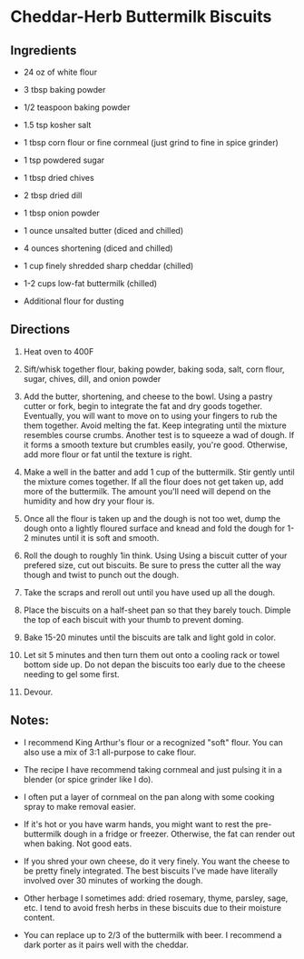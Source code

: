 # Cheddar-Herb Buttermilk Biscuits

## Ingredients
* 24 oz of white flour 

* 3 tbsp baking powder

* 1/2 teaspoon baking powder

* 1.5 tsp kosher salt

* 1 tbsp corn flour or fine cornmeal (just grind to fine in spice grinder)

* 1 tsp powdered sugar

* 1 tbsp dried chives

* 2 tbsp dried dill

* 1 tbsp onion powder

* 1 ounce unsalted butter (diced and chilled)

* 4 ounces shortening (diced and chilled)

* 1 cup finely shredded sharp cheddar (chilled)

* 1-2 cups low-fat buttermilk (chilled)

* Additional flour for dusting

## Directions

1. Heat oven to 400F

2. Sift/whisk together flour, baking powder, baking soda, salt, corn flour, sugar, chives, dill, and onion powder

3. Add the butter, shortening, and cheese to the bowl. Using a pastry cutter or fork, begin to integrate the fat and dry goods together. Eventually, you will want to move on to using your fingers to rub the them together. Avoid melting the fat. Keep integrating until the mixture resembles course crumbs. Another test is to squeeze a wad of dough. If it forms a smooth texture but crumbles easily, you're good. Otherwise, add more flour or fat until the texture is right.

4. Make a well in the batter and add 1 cup of the buttermilk. Stir gently until the mixture comes together. If all the flour does not get taken up, add more of the buttermilk. The amount you'll need will depend on the humidity and how dry your flour is.

5. Once all the flour is taken up and the dough is not too wet, dump the dough onto a lightly floured surface and knead and fold the dough for 1-2 minutes until it is soft and smooth.

6. Roll the dough to roughly 1in think. Using Using a biscuit cutter of your prefered size, cut out biscuits. Be sure to press the cutter all the way though and twist to punch out the dough. 

7. Take the scraps and reroll out until you have used up all the dough.

8. Place the biscuits on a half-sheet pan so that they barely touch. Dimple the top of each biscuit with your thumb to prevent doming.

9. Bake 15-20 minutes until the biscuits are talk and light gold in color. 

10. Let sit 5 minutes and then turn them out onto a cooling rack or towel bottom side up. Do not depan the biscuits too early due to the cheese needing to gel some first.

11. Devour.

## Notes:
* I recommend King Arthur's flour or a recognized "soft" flour. You can also use a mix of 3:1 all-purpose to cake flour.

* The recipe I have recommend taking cornmeal and just pulsing it in a blender (or spice grinder like I do).

* I often put a layer of cornmeal on the pan along with some cooking spray to make removal easier.

* If it's hot or you have warm hands, you might want to rest the pre-buttermilk dough in a fridge or freezer. Otherwise, the fat can render out when baking. Not good eats.

* If you shred your own cheese, do it very finely. You want the cheese to be pretty finely integrated. The best biscuits I've made have literally involved over 30 minutes of working the dough.

* Other herbage I sometimes add: dried rosemary, thyme, parsley, sage, etc. I tend to avoid fresh herbs in these biscuits due to their moisture content.

- You can replace up to 2/3 of the buttermilk with beer. I recommend a dark porter as it pairs well with the cheddar.
